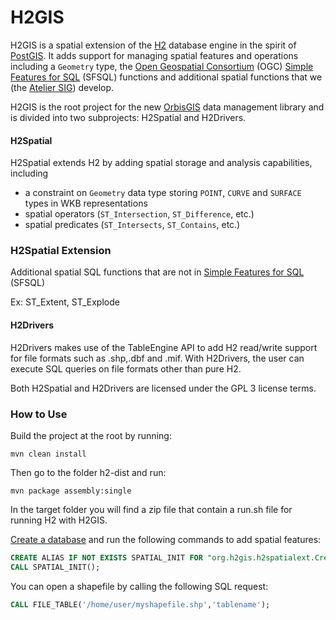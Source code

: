 H2GIS
=====

H2GIS is a spatial extension of the [H2](http://www.h2database.com/) database
engine in the spirit of [PostGIS](http://postgis.net/). It adds support for
managing spatial features and operations including a `Geometry` type, the [Open
Geospatial Consortium](http://www.opengeospatial.org/) (OGC) [Simple Features
for SQL](http://www.opengeospatial.org/standards/sfs) (SFSQL) functions and
additional spatial functions that we (the [Atelier SIG](http://www.irstv.fr/))
develop. 

H2GIS is the root project for the new [OrbisGIS](http://www.orbisgis.org/) data
management library and is divided into two subprojects: H2Spatial and
H2Drivers.

#### H2Spatial
H2Spatial extends H2 by adding spatial storage and analysis capabilities,
including

- a constraint on `Geometry` data type storing `POINT`, `CURVE` and `SURFACE` types in
  WKB representations
- spatial operators (`ST_Intersection`, `ST_Difference`, etc.)
- spatial predicates (`ST_Intersects`, `ST_Contains`, etc.)
### H2Spatial Extension

Additional spatial SQL functions that are not in [Simple Features for SQL](http://www.opengeospatial.org/standards/sfs) (SFSQL)

Ex: ST_Extent, ST_Explode

#### H2Drivers
H2Drivers makes use of the TableEngine API to add H2 read/write support for file
formats such as .shp,.dbf and .mif. With H2Drivers, the user can execute SQL queries
on file formats other than pure H2.

Both H2Spatial and H2Drivers are licensed under the GPL 3 license terms.
           
### How to Use

Build the project at the root by running:

```bsh
mvn clean install
```
Then go to the folder h2-dist and run:
```bsh
mvn package assembly:single
```

In the target folder you will find a zip file that contain a run.sh file for running H2 with H2GIS.

[Create a database](http://www.h2database.com/html/quickstart.html) and run the following commands to add spatial features:

```sql
CREATE ALIAS IF NOT EXISTS SPATIAL_INIT FOR "org.h2gis.h2spatialext.CreateSpatialExtension.initSpatialExtension";
CALL SPATIAL_INIT();
```

You can open a shapefile by calling the following SQL request:

```sql
CALL FILE_TABLE('/home/user/myshapefile.shp','tablename');
```
